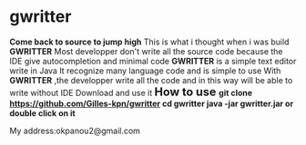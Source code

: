 # gwritter
<strong>Come back to source to jump high</strong>
This is what i thought when i was build <strong>GWRITTER</strong>
Most developper don't write all the source code because the IDE give autocompletion and minimal code
<strong>GWRITTER</strong> is a simple text editor write in Java
It recognize many language code and is simple to use
With <strong>GWRITTER</strong> ,the developper write all the code and in this way will be able to write without IDE
Download and use it 
<strong style="font-size:20px">How to use </strong>
<strong>
  git clone https://github.com/Gilles-kpn/gwritter
  cd gwritter
  java -jar gwritter.jar or double click on it
 
</strong>
My address:okpanou2@gmail.com
